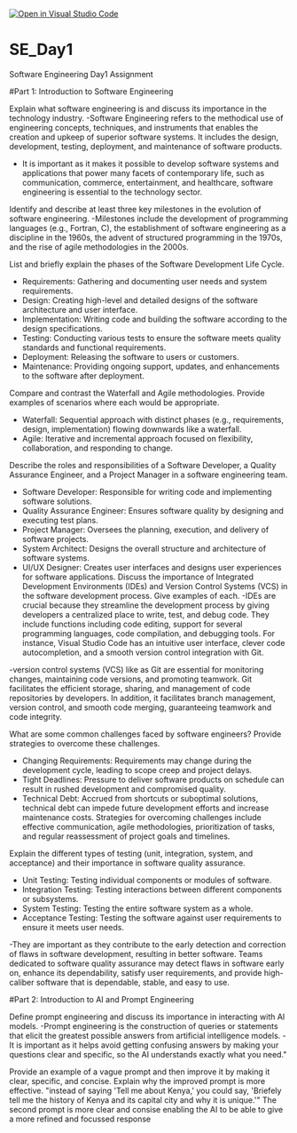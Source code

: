 [![Open in Visual Studio Code](https://classroom.github.com/assets/open-in-vscode-2e0aaae1b6195c2367325f4f02e2d04e9abb55f0b24a779b69b11b9e10269abc.svg)](https://classroom.github.com/online_ide?assignment_repo_id=15555294&assignment_repo_type=AssignmentRepo)
# SE_Day1
Software Engineering Day1 Assignment

#Part 1: Introduction to Software Engineering

Explain what software engineering is and discuss its importance in the technology industry.
-Software Engineering refers to the methodical use of engineering concepts, techniques, and instruments that enables the 
creation and upkeep of superior software systems. It includes the design, development, testing, deployment, 
and maintenance of software products.
- It is important as it makes it possible to develop software systems and applications that power many facets of contemporary life, 
such as communication, commerce, entertainment, and healthcare, software engineering is essential to the technology sector.

Identify and describe at least three key milestones in the evolution of software engineering.
 -Milestones include the development of programming languages (e.g., Fortran, C), the establishment of software engineering as a 
  discipline in the 1960s, the advent of structured programming in the 1970s, and the rise of agile methodologies in the 2000s.


List and briefly explain the phases of the Software Development Life Cycle.
- Requirements: Gathering and documenting user needs and system requirements.
- Design: Creating high-level and detailed designs of the software architecture and user interface.
- Implementation: Writing code and building the software according to the design specifications.
- Testing: Conducting various tests to ensure the software meets quality standards and functional requirements.
- Deployment: Releasing the software to users or customers.
- Maintenance: Providing ongoing support, updates, and enhancements to the software after deployment.

Compare and contrast the Waterfall and Agile methodologies. Provide examples of scenarios where each would be appropriate.
 - Waterfall: Sequential approach with distinct phases (e.g., requirements, design, implementation) flowing downwards like a waterfall.
 - Agile: Iterative and incremental approach focused on flexibility, collaboration, and responding to change.

Describe the roles and responsibilities of a Software Developer, a Quality Assurance Engineer, and a Project Manager in a software engineering team.

 - Software Developer: Responsible for writing code and implementing software solutions.
- Quality Assurance Engineer: Ensures software quality by designing and executing test plans.
- Project Manager: Oversees the planning, execution, and delivery of software projects.
- System Architect: Designs the overall structure and architecture of software systems.
- UI/UX Designer: Creates user interfaces and designs user experiences for software applications.
Discuss the importance of Integrated Development Environments (IDEs) and Version Control Systems (VCS) in the software development process. Give examples of each.
 -IDEs are crucial because they streamline the development process by giving developers a centralized place to write, test, and debug code.
They include functions including code editing, support for several programming languages, code compilation, and debugging tools. 
For instance, Visual Studio Code has an intuitive user interface, clever code autocompletion, and a smooth version control integration with Git.

-version control systems (VCS) like as Git are essential for monitoring changes, maintaining code versions, and promoting teamwork. 
Git facilitates the efficient storage, sharing, and management of code repositories by developers. In addition, it facilitates branch
management, version control, and smooth code merging, guaranteeing teamwork and code integrity.

What are some common challenges faced by software engineers? Provide strategies to overcome these challenges.
- Changing Requirements: Requirements may change during the development cycle, leading to scope creep and project delays.
- Tight Deadlines: Pressure to deliver software products on schedule can result in rushed development and compromised quality.
- Technical Debt: Accrued from shortcuts or suboptimal solutions, technical debt can impede future development efforts and increase maintenance costs.
Strategies for overcoming challenges include effective communication, agile methodologies, prioritization of tasks, and regular reassessment of project goals and timelines.


Explain the different types of testing (unit, integration, system, and acceptance) and their importance in software quality assurance.
- Unit Testing: Testing individual components or modules of software.
- Integration Testing: Testing interactions between different components or subsystems.
- System Testing: Testing the entire software system as a whole.
- Acceptance Testing: Testing the software against user requirements to ensure it meets user needs.

-They are important as they contribute to the early detection and correction of flaws in software development, resulting in better software.
Teams dedicated to software quality assurance may detect flaws in software early on, enhance its dependability, satisfy user requirements, 
and provide high-caliber software that is dependable, stable, and easy to use.

#Part 2: Introduction to AI and Prompt Engineering


Define prompt engineering and discuss its importance in interacting with AI models.
-Prompt engineering is the construction of queries or statements that elicit the greatest possible answers from artificial intelligence models.
-It is important as it helps avoid getting confusing answers by making your questions clear and specific, so the AI understands exactly what you need."

Provide an example of a vague prompt and then improve it by making it clear, specific, and concise. Explain why the improved prompt is more effective.
"instead of saying 'Tell me about Kenya,' you could say, 'Briefely tell me the history of Kenya and its capital city and why it is unique.'"
The second prompt is more clear and consise enabling the AI to be able to give a more refined and focussed response

